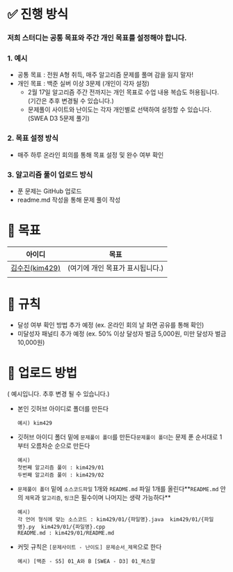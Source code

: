 # ✅ 진행 방식

### 저희 스터디는 **공통 목표**와 주간 **개인 목표**를 설정해야 합니다.

### 1. 예시

- 공통 목표 : 전원 A형 취득, 매주 알고리즘 문제를 풀며 감을 잃지 말자!
- 개인 목표 : 백준 실버 이상 3문제 (개인이 각자 설정)
    - 2월 17일 알고리즘 주간 전까지는 개인 목표로 수업 내용 복습도 허용됩니다. (기간은 추후 변경될 수 있습니다.)
    - 문제풀이 사이트와 난이도는 각자 개인별로 선택하여 설정할 수 있습니다. (SWEA D3 5문제 풀기)

### 2. 목표 설정 방식

- 매주 하루 온라인 회의를 통해 목표 설정 및 완수 여부 확인

### 3. 알고리즘 풀이 업로드 방식

- 푼 문제는 GitHub 업로드
- readme.md 작성을 통해 문제 풀이 작성

# 🎯 목표

|         **아이디** |                          **목표** |
| --- | --- |
| [김수진(kim429)](https://github.com/kim429) | (여기에 개인 목표가 표시됩니다.) |
|  |  |

# 💸 규칙

- 달성 여부 확인 방법 추가 예정 (ex. 온라인 회의 날 화면 공유를 통해 확인)
- 미달성자 패널티 추가 예정 (ex. 50% 이상 달성자 벌금 5,000원, 미만 달성자 벌금 10,000원)

# **📂 업로드 방법**

( 예시입니다. 추후 변경 될 수 있습니다.)

- 본인 깃허브 아이디로 폴더를 만든다
    
    ```
    예시) kim429
    
    ```
    
- 깃허브 아이디 폴더 밑에 `문제풀이 폴더`를 만든다`문제풀이 폴더`는 문제 푼 순서대로 1부터 오름차순 순으로 만든다
    
    ```
    예시)
    첫번째 알고리즘 풀이 : kim429/01
    두번째 알고리즘 풀이 : kim429/02
    
    ```
    
- `문제풀이 폴더` 밑에 `소스코드파일` 1개와 `README.md` 파일 1개를 올린다**`README.md` 안의 `제목`과 `알고리즘`, `링크`은 필수이며 나머지는 생략 가능하다**
    
    ```
    예시)
    각 언어 형식에 맞는 소스코드 : kim429/01/{파일명}.java  kim429/01/{파일명}.py  kim429/01/{파일명}.cpp
    README.md : kim429/01/README.md
    
    ```
    
- 커밋 규칙은 `[문제사이트 - 난이도] 문제순서_제목`으로 한다
    
    `예시)
    [백준 - S5] 01_A와 B [SWEA - D3] 01_체스말`
